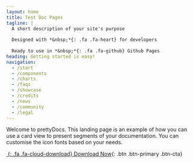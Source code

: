 ```yaml
---
layout: home
title: Test Doc Pages
tagline: |
  A short description of your site's purpose
  
  Designed with *&nbsp;*{: .fa .fa-heart} for developers
  
  Ready to use in *&nbsp;*{: .fa .fa-github} Github Pages
heading: Getting started is easy!
navigation:
  - /start
  - /components
  - /charts
  - /faqs
  - /showcase
  - /credits
  - /news
  - /community
  - /legal
---
```


Welcome to prettyDocs.
This landing page is an example of how you can use a card view to present segments of your documentation.
You can customise the icon fonts based on your needs.

<div class="cta-container">

[*&nbsp;*{: .fa .fa-cloud-download} Download Now](#){: .btn .btn-primary .btn-cta}

</div>
